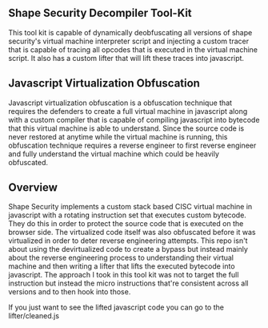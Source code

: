## Shape Security Decompiler Tool-Kit


This tool kit is capable of dynamically deobfuscating all versions of shape security's virtual machine interpreter script and injecting a custom tracer that is capable of tracing all opcodes that is executed in the virtual machine script. It also has a custom lifter that will lift these traces into javascript.

## Javascript Virtualization Obfuscation

Javascript virtualization obfuscation is a obfuscation technique that requires the defenders to create a full virtual machine in javascript along with a custom compiler that is capable of compiling javascript into bytecode that this virtual machine is able to understand. Since the source code is never restored at anytime while the virtual machine is running, this obfuscation technique requires a reverse engineer to first reverse engineer and fully understand the virtual machine which could be heavily obfuscated.

## Overview

Shape Security implements a custom stack based CISC virtual machine in javascript with a rotating instruction set that executes custom bytecode. They do this in order to protect the source code that is executed on the browser side. The virtualized code itself was also obfuscated before it was virtualized in order to deter reverse engineering attempts. This repo isn't about using the devirtualized code to create a bypass but instead mainly about the reverse engineering process to understanding their virtual machine and then writing a lifter that lifts the executed bytecode into javascript. The approach I took in this tool kit was not to target the full instruction but instead the micro instructions that're consistent across all versions and to then hook into those.




If you just want to see the lifted javascript code you can go to the lifter/cleaned.js
